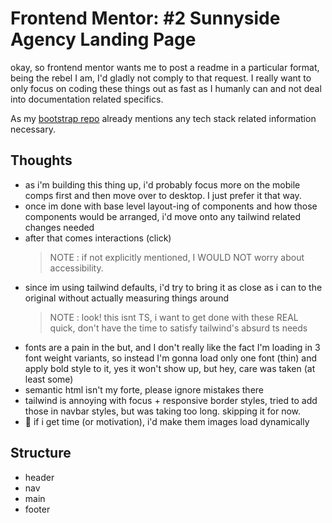 # Frontend Mentor: #2 Sunnyside Agency Landing Page

okay, so frontend mentor wants me to post a readme in a particular format, being the rebel I am, I'd gladly not comply to that request.
I really want to only focus on coding these things out as fast as I humanly can and not deal into documentation related specifics.

As my [bootstrap repo](https://github.com/namanavasthi/frontend-mentor-bootstrap) already mentions any tech stack related information necessary.

## Thoughts

- as i'm building this thing up, i'd probably focus more on the mobile comps first and then move over to desktop. I just prefer it that way.
- once im done with base level layout-ing of components and how those components would be arranged, i'd move onto any tailwind related changes needed
- after that comes interactions (click)
  > NOTE : if not explicitly mentioned, I WOULD NOT worry about accessibility.
- since im using tailwind defaults, i'd try to bring it as close as i can to the original without actually measuring things around
  > NOTE : look! this isnt TS, i want to get done with these REAL quick, don't have the time to satisfy tailwind's absurd ts needs
- fonts are a pain in the but, and I don't really like the fact I'm loading in 3 font weight variants, so instead I'm gonna load only one font (thin) and apply bold style to it, yes it won't show up, but hey, care was taken (at least some)
- semantic html isn't my forte, please ignore mistakes there
- tailwind is annoying with focus + responsive border styles, tried to add those in navbar styles, but was taking too long. skipping it for now.
- 🐼 if i get time (or motivation), i'd make them images load dynamically

## Structure

- header
- nav
- main
- footer
